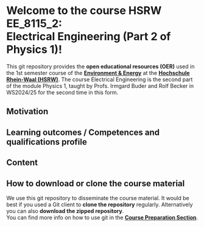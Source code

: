 # Welcome to the course HSRW EE_8115_2: <br>Electrical Engineering (Part 2 of Physics 1)!

This git repository provides the **open educational resources (OER)** used in the 1st semester course of the [**Environment & Energy**](https://www.hochschule-rhein-waal.de/en/faculties/communication-and-environment/degree-programmes/bachelor-degree-programmes/environment-and) at the [**Hochschule Rhein-Waal (HSRW)**](https://www.hsrw.eu/). The course Electrical Engineering is the second part of the module Physics 1, taught by Profs. Irmgard Buder and Rolf Becker in WS2024/25 for the second time in this form. 


## Motivation

## Learning outcomes / Competences and qualifications profile

## Content

## How to download or clone the course material

We use this git repository to disseminate the course material. It would be best if you used a Git client to **clone the repository** regularly. Alternatively you can also **download the zipped repository**.<br>
You can find more info on how to use git in the [**Course Preparation Section**](./eeng0020_Course_Preparation/README.md).
